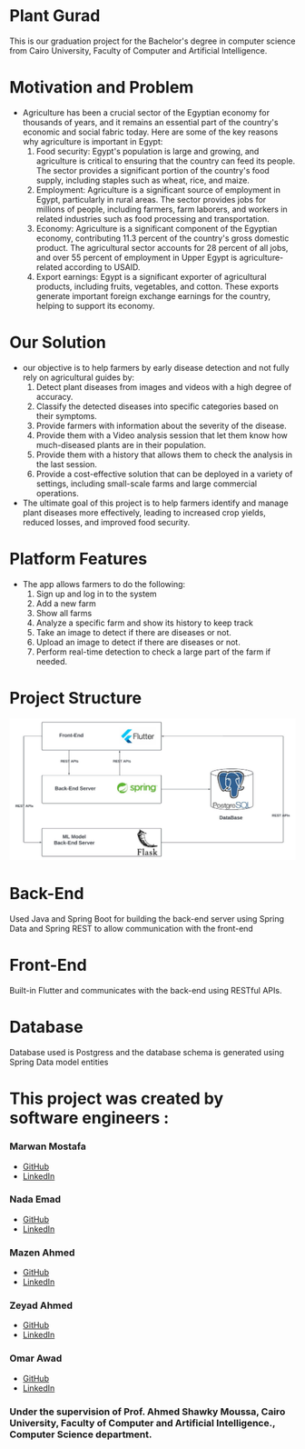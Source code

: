 # Plant Gurad 
  This is our graduation project for the Bachelor's degree in computer science from Cairo University, Faculty of Computer and Artificial Intelligence.

# Motivation and Problem
  - Agriculture has been a crucial sector of the Egyptian economy for thousands of years, and it remains an essential part of the country's economic and social fabric today. Here are some of the key reasons why agriculture is important in Egypt:
       1.	Food security: Egypt's population is large and growing, and agriculture is critical to ensuring that the country can feed its people. The sector provides a significant portion of the country's food supply, including staples such as wheat, rice, and maize.
       2.	Employment: Agriculture is a significant source of employment in Egypt, particularly in rural areas. The sector provides jobs for millions of people, including farmers, farm laborers, and workers in related industries such as food processing and transportation.
       3.	Economy: Agriculture is a significant component of the Egyptian economy, contributing 11.3 percent of the country's gross domestic product. The agricultural sector accounts for 28 percent of all jobs, and over 55 percent of employment in Upper Egypt is agriculture-related according to USAID.
       4.	Export earnings: Egypt is a significant exporter of agricultural products, including fruits, vegetables, and cotton. These exports generate important foreign exchange earnings for the country, helping to support its economy.

# Our Solution
  - our objective is to help farmers by early disease detection and not fully rely on agricultural guides by:
       1. Detect plant diseases from images and videos with a high degree of accuracy.
       2. Classify the detected diseases into specific categories based on their symptoms.
       3. Provide farmers with information about the severity of the disease.
       4. Provide them with a Video analysis session that let them know how much-diseased plants are in their population.
       5. Provide them with a history that allows them to check the analysis in the last session.
       6. Provide a cost-effective solution that can be deployed in a variety of settings, including small-scale farms and large commercial operations.
  - The ultimate goal of this project is to help farmers identify and manage plant diseases more effectively, leading to increased crop yields, reduced losses, and improved food security.
# Platform Features
  - The app allows farmers to do the following:
       1. Sign up and log in to the system
       2. Add a new farm  
       3. Show all farms
       4. Analyze a specific farm and show its history to keep track  
       5. Take an image to detect if there are diseases or not. 
       6. Upload an image to detect if there are diseases or not.
       7. Perform real-time detection to check a large part of the farm if needed.
# Project Structure
  ![Alt Text](Images/ProjectStructure.jpeg)
# Back-End
  Used Java and Spring Boot for building the back-end server using Spring Data and Spring REST to allow communication with the front-end
# Front-End
  Built-in Flutter and communicates with the back-end using RESTful APIs.
# Database
  Database used is Postgress and the database schema is generated using Spring Data model entities
  
# This project was created by software engineers :

### Marwan Mostafa
- [GitHub](https://github.com/MarwanaMostafa)
- [LinkedIn](https://www.linkedin.com/in/marwan-mostafa-4651a61b3/)

### Nada Emad
- [GitHub](https://github.com/NadaaEmad)
- [LinkedIn](https://www.linkedin.com/in/nada-emad-33370b20b/)

### Mazen Ahmed 
- [GitHub](https://github.com/Mazenelshereef)
- [LinkedIn](https://www.linkedin.com/in/mazenelshereef/)

### Zeyad Ahmed
- [GitHub](https://github.com/Ze-Ro0o)
- [LinkedIn](https://www.linkedin.com/in/zeyad-ahmed-b81a83235/)

### Omar Awad
- [GitHub](https://github.com/omarawd7)
- [LinkedIn](https://www.linkedin.com/in/omar-awad-bb9ab4211/)
### Under the supervision of Prof. Ahmed Shawky Moussa, Cairo University, Faculty of Computer and Artificial Intelligence., Computer Science department.

